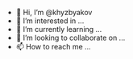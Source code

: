 - 👋 Hi, I’m @khyzbyakov
- 👀 I’m interested in ...
- 🌱 I’m currently learning ...
- 💞️ I’m looking to collaborate on ...
- 📫 How to reach me ...

<!---
khyzbyakov/khyzbyakov is a ✨ special ✨ repository because its `README.md` (this file) appears on your GitHub profile.
You can click the Preview link to take a look at your changes.
--->
